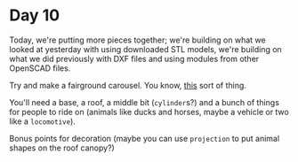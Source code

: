 # Day 10

Today, we're putting more pieces together; we're building on what we looked at yesterday with using downloaded STL models, we're building on what we did previously with DXF files and using modules from other OpenSCAD files.

Try and make a fairground carousel. You know, [this](https://www.irvinleisure.co.uk/wp-content/uploads/2010/07/Carousel1-660x438.jpg) sort of thing.

You'll need a base, a roof, a middle bit (`cylinder`s?) and a bunch of things for people to ride on (animals like ducks and horses, maybe a vehicle or two like a `locomotive`).

Bonus points for decoration (maybe you can use `projection` to put animal shapes on the roof canopy?)